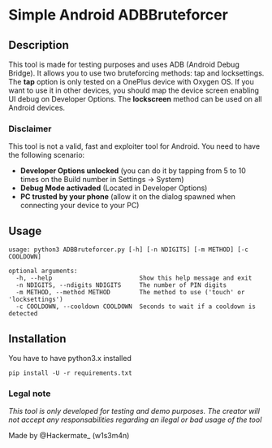 # Simple Android ADBBruteforcer

## Description

This tool is made for testing purposes and uses ADB (Android Debug Bridge). It allows you to use two bruteforcing methods: tap and locksettings.
The __tap__ option is only tested on a OnePlus device with Oxygen OS. If you want to use it in other devices, you should map the device screen enabling UI debug on Developer Options. The __lockscreen__ method can be used on all Android devices.

### Disclaimer

This tool is not a valid, fast and exploiter tool for Android. You need to have the following scenario:
* **Developer Options unlocked** (you can do it by tapping from 5 to 10 times on the Build number in Settings -> System)
* **Debug Mode activaded** (Located in Developer Options)
* **PC trusted by your phone** (allow it on the dialog spawned when connecting your device to your PC)

## Usage
```
usage: python3 ADBBruteforcer.py [-h] [-n NDIGITS] [-m METHOD] [-c COOLDOWN]

optional arguments:
  -h, --help                        Show this help message and exit
  -n NDIGITS, --ndigits NDIGITS     The number of PIN digits
  -m METHOD, --method METHOD        The method to use ('touch' or 'locksettings')
  -c COOLDOWN, --cooldown COOLDOWN  Seconds to wait if a cooldown is detected
```

## Installation
You have to have python3.x installed
```
pip install -U -r requirements.txt
```

### Legal note
*This tool is only developed for testing and demo purposes. The creator will not accept any responsabilities regarding an ilegal or bad usage of the tool*

Made by @Hackermate_ (w1s3m4n)